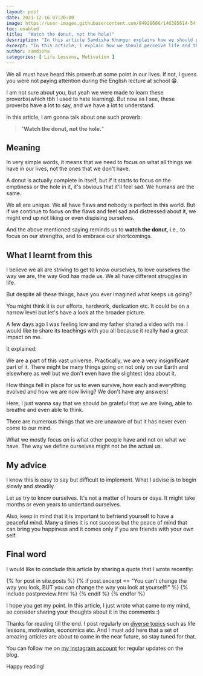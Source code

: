 ```yaml
---
layout: post
date: 2021-12-16 07:20:00
image: https://user-images.githubusercontent.com/84928666/146385614-54fe110d-76d2-40b2-8222-1fb50d0880f4.jpg
toc: enabled
title:  "Watch the donut, not the hole!"
description: "In this article Samdisha Khunger explains how we should perceive life and the challenges it brings to us, through the proverb \"Watch the donut not the hole\""
excerpt: "In this article, I explain how we should perceive life and the various challenges it brings to us."
author: samdisha
categories: [ Life Lessons, Motivation ]
---
```


We all must have heard this proverb at some point in our lives. If not, I guess you were not paying attention during the English lecture at school 😁. 

I am not sure about you, but yeah we were made to learn these proverbs(which tbh I used to hate learning). But now as I see, these proverbs have a lot to say, and we have a lot to understand.

In this article, I am gonna talk about one such proverb:

> "**Watch the donut, not the hole.**"

## Meaning

In very simple words, it means that we need to focus on what all things we have in our lives, not the ones that we don't have. 

A donut is actually complete in itself, but if it starts to focus on the emptiness or the hole in it, it's obvious that it'll feel sad. We humans are the same.

We all are unique. We all have flaws and nobody is perfect in this world. But if we continue to focus on the flaws and feel sad and distressed about it, we might end up not liking or even dispising ourselves. 

And the above mentioned saying reminds us to **watch the donut**, i.e., to focus on our strengths, and to embrace our shortcomings.

## What I learnt from this 

I believe we all are striving to get to know ourselves, to love ourselves the way we are, the way God has made us. We all have different struggles in life.

But despite all these things, have you ever imagined what keeps us going? 

You might think it is our efforts, hardwork, dedication etc. It could be on a narrow level but let's have a look at the broader picture.

A few days ago I was feeling low and my father shared a video with me. I would like to share its teachings with you all because it really had a great impact on me.

It explained:

We are a part of this vast universe. Practically, we are a very insignificant part of it. There might be many things going on not only on our Earth and elsewhere as well but we don't even have the slightest idea about it. 

How things fell in place for us to even survive, how each and everything evolved and how we are now living? We don't have any answers!

Here, I just wanna say that we should be grateful that we are living, able to breathe and even able to think.

There are numerous things that we are unaware of but it has never even come to our mind. 

What we mostly focus on is what other people have and not on what we have. The way we define ourselves might not be the actual us.

## My advice

I know this is easy to say but difficult to implement. What I advise is to begin slowly and steadily.

Let us try to know ourselves. It's not a matter of hours or days. It might take months or even years to undertand ourselves.

Also, keep in mind that it is important to befriend yourself to have a peaceful mind. Many a times it is not success but the peace of mind that can bring you happiness and it comes only if you are friends with your own self.

## Final word

I would like to conclude this article by sharing a quote that I wrote recently:

{% for post in site.posts %} 
    {% if post.excerpt == "You can't change the way you look, BUT you can change the way you look at yourself!" %}
        {% include postpreview.html %}
    {% endif %}
{% endfor %}

I hope you get my point. In this article, I just wrote what came to my mind, so consider sharing your thoughts about it in the comments :)

Thanks for reading till the end. I post regularly on [diverse topics](/categories) such as life lessons, motivation, economics etc. And I must add here that a set of amazing articles are about to come in the near future, so stay tuned for that.

You can follow me on <a href="https://www.instagram.com/samdisha_khunger/" target="_blank" rel="nofollow">my Instagram account</a> for regular updates on the blog.

Happy reading!
